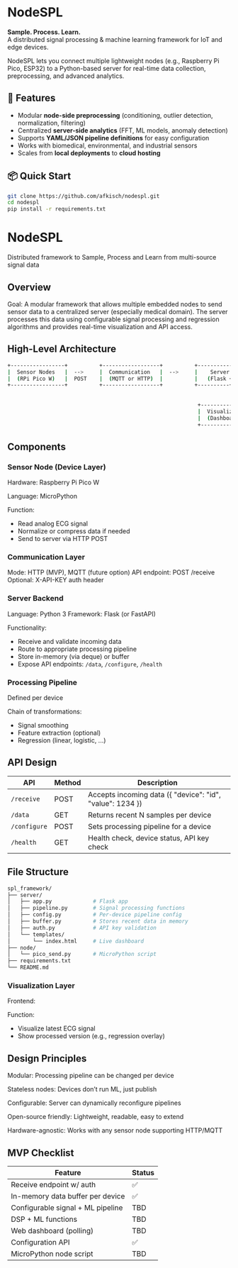 # NodeSPL
**Sample. Process. Learn.**  
A distributed signal processing & machine learning framework for IoT and edge devices.

NodeSPL lets you connect multiple lightweight nodes (e.g., Raspberry Pi Pico, ESP32) to a Python-based server for real-time data collection, preprocessing, and advanced analytics.

## 🚀 Features
- Modular **node-side preprocessing** (conditioning, outlier detection, normalization, filtering)
- Centralized **server-side analytics** (FFT, ML models, anomaly detection)
- Supports **YAML/JSON pipeline definitions** for easy configuration
- Works with biomedical, environmental, and industrial sensors
- Scales from **local deployments** to **cloud hosting**

## 📦 Quick Start
```bash
git clone https://github.com/afkisch/nodespl.git
cd nodespl
pip install -r requirements.txt
```

# NodeSPL
Distributed framework to Sample, Process and Learn from multi-source signal data

## Overview
Goal:
A modular framework that allows multiple embedded nodes to send sensor data to a centralized server (especially medical domain). The server processes this data using configurable signal processing and regression algorithms and provides real-time visualization and API access.

## High-Level Architecture
``` bash
+-----------------+          +------------------+          +---------------------+ 
|  Sensor Nodes   |  -->     |  Communication   |  -->     |    Server Backend   |
|  (RPi Pico W)   |  POST    |  (MQTT or HTTP)  |          |   (Flask + DSP&ML)  |
+-----------------+          +------------------+          +----------+----------+
                                                                       |
                                                                       v
                                                            +----------+----------+
                                                            |  Visualization/API  |
                                                            |  (Dashboard + REST) |
                                                            +---------------------+
```
## Components
### Sensor Node (Device Layer)
Hardware: Raspberry Pi Pico W

Language: MicroPython

Function:
- Read analog ECG signal
- Normalize or compress data if needed
- Send to server via HTTP POST

### Communication Layer
Mode: HTTP (MVP), MQTT (future option)
API endpoint: POST /receive
Optional: X-API-KEY auth header

### Server Backend
Language: Python 3
Framework: Flask (or FastAPI)

Functionality:
- Receive and validate incoming data
- Route to appropriate processing pipeline
- Store in-memory (via deque) or buffer
- Expose API endpoints: ```/data```, ```/configure```, ```/health```

### Processing Pipeline
Defined per device

Chain of transformations:
- Signal smoothing
- Feature extraction (optional)
- Regression (linear, logistic, ...)

## API Design
|API|Method|Description|
|-------|----|------------------------------------------|
| ```/receive```	| POST |	Accepts incoming data ({ "device": "id", "value": 1234 }) |
| ```/data```	| GET	| Returns recent N samples per device |
| ```/configure```|	POST | Sets processing pipeline for a device |
| ```/health```	| GET	| Health check, device status, API key check |

## File Structure
```bash
spl_framework/
├── server/
│   ├── app.py             # Flask app
│   ├── pipeline.py        # Signal processing functions
│   ├── config.py          # Per-device pipeline config
│   ├── buffer.py          # Stores recent data in memory
│   ├── auth.py            # API key validation
│   └── templates/
│       └── index.html     # Live dashboard
├── node/
│   └── pico_send.py       # MicroPython script
├── requirements.txt
└── README.md
```
### Visualization Layer
Frontend: <PENDING>

Function:
- Visualize latest ECG signal
- Show processed version (e.g., regression overlay)

## Design Principles

Modular: Processing pipeline can be changed per device

Stateless nodes: Devices don’t run ML, just publish

Configurable: Server can dynamically reconfigure pipelines

Open-source friendly: Lightweight, readable, easy to extend

Hardware-agnostic: Works with any sensor node supporting HTTP/MQTT

## MVP Checklist
| Feature |	Status |
| ----- | -----|
| Receive endpoint w/ auth	|✅|
|In-memory data buffer per device	|✅|
|Configurable signal + ML pipeline	|TBD|
|DSP + ML functions	|TBD|
|Web dashboard (polling)	|TBD|
|Configuration API	|✅|
|MicroPython node script	|TBD|
